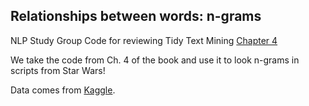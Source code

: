 ## Relationships between words: n-grams
  
NLP Study Group Code for reviewing Tidy Text Mining [Chapter 4](https://www.tidytextmining.com/ngrams.html)  
  
We take the code from Ch. 4 of the book and use it to look n-grams in scripts from Star Wars!
  
Data comes from [Kaggle](https://www.kaggle.com/xvivancos/star-wars-movie-scripts/home).
